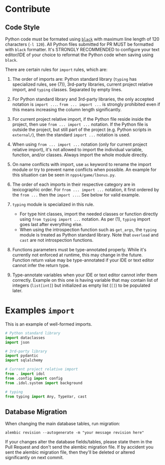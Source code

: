 Contribute
=====

Code Style
-----

Python code must be formated using [`black`](https://github.com/psf/black) with maximum line length of 120 characters
(`-l 120`). All Python files submitted for PR MUST be formatted with `black` formatter. It's STRONGLY RECOMMENDED to
configure your text editor/IDE of your choice to reformat the Python code when saving using `black`.

There are certain rules for `import` rules, which are:

1. The order of imports are: Python standard library (`typing` has specialized rules, see (7)), 3rd-party libraries,
current project relative import, and `typing` classes. Separated by empty lines.

2. For Python standard library and 3rd-party libraries, the only accepted notation is `import ...`.
`from ... import ...` is strongly prohibited even if this means increasing the column length significantly.

3. For current project relative import, if the Python file reside inside the project, then use `from ... import ...`
notation. If the Python file is outside the project, but still part of the project (e.g. Python scripts in
`external/`), then the standard `import ...` notation is used.

4. When using `from ... import ...` notation (only for current project relative import), it's not allowed to import
the individual variable, function, and/or classes. Always import the whole module directly.

5. On name conflicts with import, use `as` keyword to rename the import module or try to prevent name conflicts when
possible. An example for this situation can be seen in `npps4/game/lbonus.py`.

6. The order of each imports in their respective category are in lexicographic order. For `from ... import ...`
notation, it first ordered by the `from ...` then the `import ...`. See below for valid example.

7. `typing` module is specialized in this rule.
   * For type hint classes, import the needed classes or function directly using `from typing import ...` notation.
     As per (1), `typing` import goes last after everything else.
   * When using the introspection function such as `get_args`, the `typing` module is treated as Python standard
     library. Note that `overload` and `cast` are not introspection functions.

8. Functions parameters must be type-annotated properly. While it's currently not enforced at runtime, this may
change in the future. Function return value may be type-annotated if your IDE or text editor cannot infer the return
type.

9. Type-annotate variables when your IDE or text editor cannot infer them correctly. Example on this one is having
variable that may contain list of integers (`list[int]`) but initialized as empty list (`[]`) to be populated later.

# Examples `import`

This is an example of well-formed imports.

```py
# Python standard library
import dataclasses
import json

# 3rd-party library
import pydantic
import sqlalchemy

# Current project relative import
from . import idol
from .config import config
from .idol.system import background

# typing
from typing import Any, TypeVar, cast
```

Database Migration
-----

When changing the main database tables, run migration:

```
alembic revision --autogenerate -m "your message revision here"
```

If your changes alter the database fields/tables, please state them in the Pull Request and don't send the alembic
migration file. If by accident you sent the alembic migration file, then they'll be deleted or altered significantly
on next commit.
